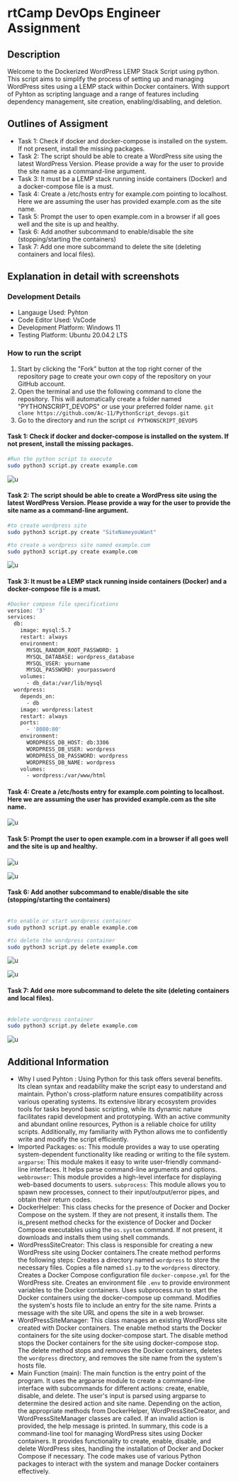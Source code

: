 # rtCamp DevOps Engineer Assignment

## Description
Welcome to the Dockerized WordPress LEMP Stack Script using python.
This script aims to simplify the process of setting up and managing WordPress sites using a LEMP stack within Docker containers.  With support of Pyhton as scripting language and a range of features including dependency management, site creation, enabling/disabling, and deletion.

## Outlines of Assigment
- Task 1: Check if docker and docker-compose is installed on the system. If not present, install the missing packages.
- Task 2: The script should be able to create a WordPress site using the latest WordPress Version. Please provide a way for the user to provide the site name as a command-line argument.
- Task 3: It must be a LEMP stack running inside containers (Docker) and a docker-compose file is a must.
- Task 4: Create a /etc/hosts entry for example.com pointing to localhost. Here we are assuming the user has provided example.com as the site name.
- Task 5: Prompt the user to open example.com in a browser if all goes well and the site is up and healthy.
- Task 6: Add another subcommand to enable/disable the site (stopping/starting the containers)
- Task 7: Add one more subcommand to delete the site (deleting containers and local files).

## Explanation in detail with screenshots

### Development Details
- Langauge Used: Pyhton
- Code Editor Used: VsCode
- Development Platform: Windows 11
- Testing Platform: Ubuntu 20.04.2 LTS

### How to run the script
1. Start by clicking the "Fork" button at the top right corner of the repository page to create your own copy of the repository on your GitHub account.
2. Open the terminal and use the following command to clone the repository. This will automatically create a folder named "PYTHONSCRIPT_DEVOPS" or use your preferred folder name.
`git clone https://github.com/Ac-11/PythonScript_devops.git`
3. Go to the directory and run the script
`cd PYTHONSCRIPT_DEVOPS`

#### Task 1: Check if docker and docker-compose is installed on the system. If not present, install the missing packages.

```bash
#Run the python script to execute
sudo python3 script.py create example.com
```
![u](Ss_readme/u.png)

#### Task 2: The script should be able to create a WordPress site using the latest WordPress Version. Please provide a way for the user to provide the site name as a command-line argument.

```bash
#to create wordpress site
sudo python3 script.py create "SiteNameyouWant"

#to create a wordpress site named example.com
sudo python3 script.py create example.com
```
![u](Ss_readme/u1.png)

#### Task 3:  It must be a LEMP stack running inside containers (Docker) and a docker-compose file is a must.

```bash
#Docker compose file specifications
version: '3'
services:
  db:
    image: mysql:5.7
    restart: always
    environment:
      MYSQL_RANDOM_ROOT_PASSWORD: 1
      MYSQL_DATABASE: wordpress_database
      MYSQL_USER: yourname
      MYSQL_PASSWORD: yourpassword
    volumes:
      - db_data:/var/lib/mysql
  wordpress:
    depends_on:
      - db
    image: wordpress:latest
    restart: always
    ports:
      - '8080:80'
    environment:
      WORDPRESS_DB_HOST: db:3306
      WORDPRESS_DB_USER: wordpress
      WORDPRESS_DB_PASSWORD: wordpress
      WORDPRESS_DB_NAME: wordpress
    volumes:
      - wordpress:/var/www/html
```
#### Task 4: Create a /etc/hosts entry for example.com pointing to localhost. Here we are assuming the user has provided example.com as the site name.

![u](Ss_readme/u3.png)

#### Task 5: Prompt the user to open example.com in a browser if all goes well and the site is up and healthy.

![u](Ss_readme/u4.png)

![u](Ss_readme/u5.png)

#### Task 6: Add another subcommand to enable/disable the site (stopping/starting the containers)

```bash

#to enable or start wordpress container
sudo python3 script.py enable example.com

#to delete the wordpress container 
sudo python3 script.py delete example.com

```
![u](Ss_readme/u6.png)

![u](Ss_readme/u7.png)

#### Task 7: Add one more subcommand to delete the site (deleting containers and local files).

```bash

#delete wordpress container
sudo python3 script.py delete example.com

```
![u](Ss_readme/u8.png)

## Additional Information

- Why I used Pyhton : 
Using Python for this task offers several benefits. Its clean syntax and readability make the script easy to understand and maintain. Python's cross-platform nature ensures compatibility across various operating systems. Its extensive library ecosystem provides tools for tasks beyond basic scripting, while its dynamic nature facilitates rapid development and prototyping. With an active community and abundant online resources, Python is a reliable choice for utility scripts. Additionally, my familiarity with Python allows me to confidently write and modify the script efficiently.
- Imported Packages:
`os`: This module provides a way to use operating system-dependent functionality like reading or writing to the file system.
`argparse`: This module makes it easy to write user-friendly command-line interfaces. It helps parse command-line arguments and options.
`webbrowser`: This module provides a high-level interface for displaying web-based documents to users.
`subprocess`: This module allows you to spawn new processes, connect to their input/output/error pipes, and obtain their return codes.
- DockerHelper:
This class checks for the presence of Docker and Docker Compose on the system. If they are not present, it installs them.
The is_present method checks for the existence of Docker and Docker Compose executables using the `os.system` command. If not present, it downloads and installs them using shell commands.
- WordPressSiteCreator:
This class is responsible for creating a new WordPress site using Docker containers.The create method performs the following steps:
Creates a directory named `wordpress` to store the necessary files.
Copies a file named `s1.py` to the `wordpress` directory.
Creates a Docker Compose configuration file `docker-compose.yml` for the WordPress site.
Creates an environment file `.env` to provide environment variables to the Docker containers.
Uses subprocess.run to start the Docker containers using the docker-compose up command.
Modifies the system's hosts file to include an entry for the site name.
Prints a message with the site URL and opens the site in a web browser.
- WordPressSiteManager:
This class manages an existing WordPress site created with Docker containers.
The enable method starts the Docker containers for the site using docker-compose start.
The disable method stops the Docker containers for the site using docker-compose stop.
The delete method stops and removes the Docker containers, deletes the `wordpress` directory, and removes the site name from the system's hosts file.
- Main Function (main):
The main function is the entry point of the program.
It uses the argparse module to create a command-line interface with subcommands for different actions: create, enable, disable, and delete.
The user's input is parsed using argparse to determine the desired action and site name.
Depending on the action, the appropriate methods from DockerHelper, WordPressSiteCreator, and WordPressSiteManager classes are called.
If an invalid action is provided, the help message is printed.
In summary, this code is a command-line tool for managing WordPress sites using Docker containers. It provides functionality to create, enable, disable, and delete WordPress sites, handling the installation of Docker and Docker Compose if necessary. The code makes use of various Python packages to interact with the system and manage Docker containers effectively.





